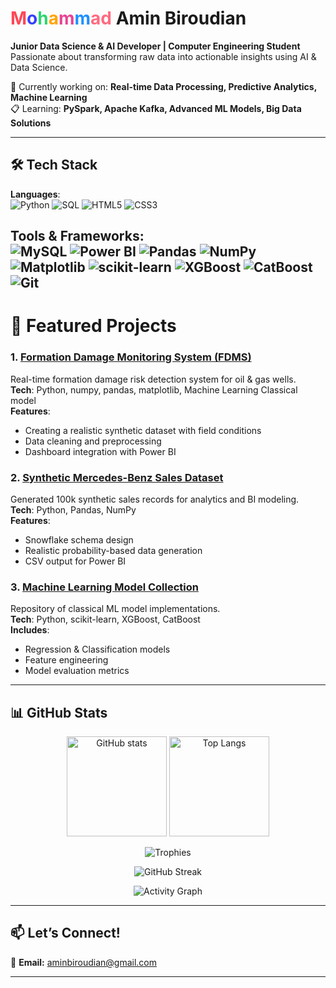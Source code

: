 # <span style="color:#ff4757">M</span><span style="color:#3742fa">o</span><span style="color:#2ed573">h</span><span style="color:#ffa502">a</span><span style="color:#e84393">m</span><span style="color:#1e90ff">m</span><span style="color:#ff6b81">ad</span> Amin Biroudian
**Junior Data Science & AI Developer | Computer Engineering Student**  
Passionate about transforming raw data into actionable insights using AI & Data Science.  

🔬 Currently working on: **Real-time Data Processing, Predictive Analytics, Machine Learning**  
📋 Learning: **PySpark, Apache Kafka, Advanced ML Models, Big Data Solutions**  

---

## 🛠 Tech Stack  

**Languages**:  
![Python](https://img.shields.io/badge/Python-FFD43B?style=for-the-badge&logo=python&logoColor=black)
![SQL](https://img.shields.io/badge/SQL-005CDB?style=for-the-badge&logo=postgresql&logoColor=white)
![HTML5](https://img.shields.io/badge/HTML5-FF6B6B?style=for-the-badge&logo=html5&logoColor=white)
![CSS3](https://img.shields.io/badge/CSS3-1B9CFC?style=for-the-badge&logo=css3&logoColor=white)  

**Tools & Frameworks**:  
![MySQL](https://img.shields.io/badge/MySQL-00BFFF?style=for-the-badge&logo=mysql&logoColor=white)
![Power BI](https://img.shields.io/badge/Power%20BI-FF6B81?style=for-the-badge&logo=powerbi&logoColor=white)
![Pandas](https://img.shields.io/badge/Pandas-00D2D3?style=for-the-badge&logo=pandas&logoColor=white)
![NumPy](https://img.shields.io/badge/Numpy-FF7F50?style=for-the-badge&logo=numpy&logoColor=white)
![Matplotlib](https://img.shields.io/badge/Matplotlib-FF6348?style=for-the-badge&logo=matplotlib&logoColor=white)
![scikit-learn](https://img.shields.io/badge/scikit--learn-6C5CE7?style=for-the-badge&logo=scikit-learn&logoColor=white)
![XGBoost](https://img.shields.io/badge/XGBoost-FF8C00?style=for-the-badge&logo=xgboost&logoColor=white)
![CatBoost](https://img.shields.io/badge/CatBoost-8E44AD?style=for-the-badge&logoColor=white)
![Git](https://img.shields.io/badge/Git-F05032?style=for-the-badge&logo=git&logoColor=white)
---

# 📌 Featured Projects  

### 1. [Formation Damage Monitoring System (FDMS)](https://github.com/Ai-ithub/iFDC---FCDDWCSW.git)
Real-time formation damage risk detection system for oil & gas wells.  
**Tech**: Python, numpy, pandas, matplotlib, Machine Learning Classical model  
**Features**:
- Creating a realistic synthetic dataset with field conditions
- Data cleaning and preprocessing
- Dashboard integration with Power BI

### 2. [Synthetic Mercedes-Benz Sales Dataset](https://github.com/aminbiroudian/Mercedes-Benz-Sales)
Generated 100k synthetic sales records for analytics and BI modeling.  
**Tech**: Python, Pandas, NumPy  
**Features**:
- Snowflake schema design
- Realistic probability-based data generation
- CSV output for Power BI

### 3. [Machine Learning Model Collection](https://github.com/aminbiroudian/ML-Models)
Repository of classical ML model implementations.  
**Tech**: Python, scikit-learn, XGBoost, CatBoost  
**Includes**:
- Regression & Classification models
- Feature engineering
- Model evaluation metrics

---

## 📊 GitHub Stats  

<p align="center">
  <img src="https://github-readme-stats.vercel.app/api?username=aminbiroudian&show_icons=true&theme=radical" alt="GitHub stats" height="160"/>
  <img src="https://github-readme-stats.vercel.app/api/top-langs/?username=aminbiroudian&layout=compact&theme=radical" alt="Top Langs" height="160"/>
</p>

<p align="center">
  <img src="https://github-profile-trophy.vercel.app/?username=aminbiroudian&theme=juicy&column=5&margin-w=15&margin-h=15" alt="Trophies"/>
</p>

<p align="center">
  <img src="https://github-readme-streak-stats.herokuapp.com/?user=aminbiroudian&theme=radical&card_width=800" alt="GitHub Streak"/>
</p>

<p align="center">
  <img src="https://github-profile-activity-graph.vercel.app/graph?username=aminbiroudian&bg_color=1e1e2f&color=ff6b81&line=ff6348&point=00d2d3&hide_border=true&custom_title=Contribution%20Graph" alt="Activity Graph"/>
</p>

---

## 📫 Let’s Connect!  
📧 **Email:** aminbiroudian@gmail.com  

---
